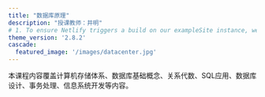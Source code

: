 ```yaml
---
title: "数据库原理"
description: "授课教师：井明"
# 1. To ensure Netlify triggers a build on our exampleSite instance, we need to change a file in the exampleSite directory.
theme_version: '2.8.2'
cascade:
  featured_image: '/images/datacenter.jpg'
---
```


本课程内容覆盖计算机存储体系、数据库基础概念、关系代数、SQL应用、数据库设计、事务处理、信息系统开发等内容。


